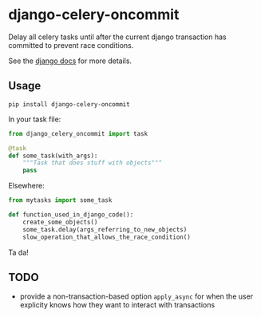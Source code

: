 # django-celery-oncommit

Delay all celery tasks until after the current django transaction has committed to prevent race conditions.

See the [django docs](https://docs.djangoproject.com/en/2.1/topics/db/transactions/#performing-actions-after-commit) for more details.

## Usage

`pip install django-celery-oncommit`

In your task file:

```python
from django_celery_oncommit import task

@task
def some_task(with_args):
    """Task that does stuff with objects"""
    pass
```

Elsewhere:

```python
from mytasks import some_task

def function_used_in_django_code():
    create_some_objects()
    some_task.delay(args_referring_to_new_objects)
    slow_operation_that_allows_the_race_condition()
```

Ta da!

## TODO

* provide a non-transaction-based option `apply_async` for when the user explicity knows how they want to interact with transactions
